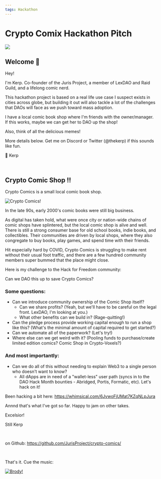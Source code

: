 ```yaml
---
tags: Hackathon
---
```


# Crypto Comix Hackathon Pitch

![](https://i.imgur.com/aG625BZ.jpg)

## Welcome 👋

Hey!

I'm Kerp. Co-founder of the Juris Project, a member of LexDAO and Raid Guild, and a lifelong comic nerd.

This hackathon project is based on a real life use case I suspect exists in cities across globe, but building it out will also tackle a lot of the challenges that DAOs will face as we push toward mass adoption.

I have a local comic book shop where I'm friends with the owner/manager. If this works, maybe we can get her to DAO up the shop!

Also, think of all the delicious memes!

More details below. Get me on Discord or Twitter (@thekerp) if this sounds like fun.


🖖 Kerp

<br>

## Crypto Comic Shop !!

Crypto Comics is a small local comic book shop. 

![Crypto Comics!](https://i.imgur.com/gC6wTa6.jpg)

In the late 90s, early 2000's comic books were still big business. 

As digital has taken hold, what were once city or nation-wide chains of comic shops have splintered, but the local comic shop is alive and well. There is still a strong consumer base for old school books, indie books, and collectibles. Their communities are driven by local shops, where they also congregate to buy books, play games, and spend time with their friends.

Hit especially hard by COVID, Crypto Comics is struggling to make rent without their usual foot traffic, and there are a few hundred community members super bummed that the place might close.

Here is my challenge to the Hack for Freedom community: 

Can we DAO this up to save Crypto Comics?

### Some questions:

- Can we introduce community ownership of the Comic Shop itself?
    - Can we share profits? (Yeah, but we'll have to be careful on the legal front. LexDAO, I'm looking at you.)
    - What other benefits can we build in? (Rage-quitting!)
- Can the pledge process provide working capital enough to run a shop like this? (What's the minimal amount of capital required to get started?)
- Can we automate all of the paperwork? (Let's try!)
- Where else can we get weird with it? (Pooling funds to purchase/create limited edition comics? Comic Shop in Crypto-Voxels?)

### And most importantly:

- Can we do all of this without needing to explain Web3 to a single person who doesn't want to know?
    - All dApps are in need of a "wallet-less" user path (syncs in to the DAO Hack Month bounties - Abridged, Portis, Formatic, etc). Let's hack on it!

Been hacking a bit here: https://whimsical.com/6JvwoFjUMat7KZqNLpJura

Annnd that's what I've got so far. Happy to jam on other takes.

Excelsior!

Still Kerp

<br>

on Github: https://github.com/JurisProject/crypto-comics/

<br>

That's it. Cue the music:

[![Brody!](https://i.imgur.com/yqse3P4.jpg)](https://www.youtube.com/watch?v=qeDuq_9arrg)

